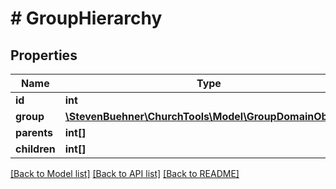 # # GroupHierarchy

## Properties

Name | Type | Description | Notes
------------ | ------------- | ------------- | -------------
**id** | **int** |  | [optional]
**group** | [**\StevenBuehner\ChurchTools\Model\GroupDomainObject1**](GroupDomainObject1.md) |  | [optional]
**parents** | **int[]** |  | [optional]
**children** | **int[]** |  | [optional]

[[Back to Model list]](../../README.md#models) [[Back to API list]](../../README.md#endpoints) [[Back to README]](../../README.md)
